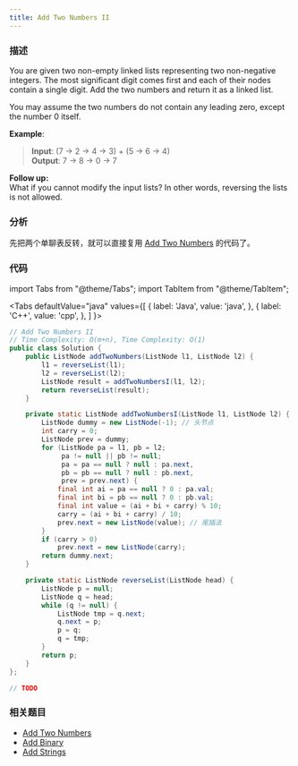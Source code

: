 ```yaml
---
title: Add Two Numbers II
---
```


### 描述

You are given two non-empty linked lists representing two non-negative integers. The most significant digit comes first and each of their nodes contain a single digit. Add the two numbers and return it as a linked list.

You may assume the two numbers do not contain any leading zero, except the number 0 itself.

**Example**:

> **Input**: (7 -> 2 -> 4 -> 3) + (5 -> 6 -> 4)  
> **Output**: 7 -> 8 -> 0 -> 7

**Follow up:**  
What if you cannot modify the input lists? In other words, reversing the lists is not allowed.

### 分析

先把两个单聊表反转，就可以直接复用 [Add Two Numbers](add-two-numbers.md) 的代码了。

### 代码

import Tabs from "@theme/Tabs";
import TabItem from "@theme/TabItem";

<Tabs
defaultValue="java"
values={[
{ label: 'Java', value: 'java', },
{ label: 'C++', value: 'cpp', },
]
}>
<TabItem value="java">

```java
// Add Two Numbers II
// Time Complexity: O(m+n), Time Complexity: O(1)
public class Solution {
    public ListNode addTwoNumbers(ListNode l1, ListNode l2) {
        l1 = reverseList(l1);
        l2 = reverseList(l2);
        ListNode result = addTwoNumbersI(l1, l2);
        return reverseList(result);
    }

    private static ListNode addTwoNumbersI(ListNode l1, ListNode l2) {
        ListNode dummy = new ListNode(-1); // 头节点
        int carry = 0;
        ListNode prev = dummy;
        for (ListNode pa = l1, pb = l2;
             pa != null || pb != null;
             pa = pa == null ? null : pa.next,
             pb = pb == null ? null : pb.next,
             prev = prev.next) {
            final int ai = pa == null ? 0 : pa.val;
            final int bi = pb == null ? 0 : pb.val;
            final int value = (ai + bi + carry) % 10;
            carry = (ai + bi + carry) / 10;
            prev.next = new ListNode(value); // 尾插法
        }
        if (carry > 0)
            prev.next = new ListNode(carry);
        return dummy.next;
    }

    private static ListNode reverseList(ListNode head) {
        ListNode p = null;
        ListNode q = head;
        while (q != null) {
            ListNode tmp = q.next;
            q.next = p;
            p = q;
            q = tmp;
        }
        return p;
    }
};
```

</TabItem>
<TabItem value="cpp">

```cpp
// TODO
```

</TabItem>
</Tabs>

### 相关题目

- [Add Two Numbers](add-two-numbers.md)
- [Add Binary](../../simulation/add-binary.md)
- [Add Strings](../../simulation/add-strings.md)
